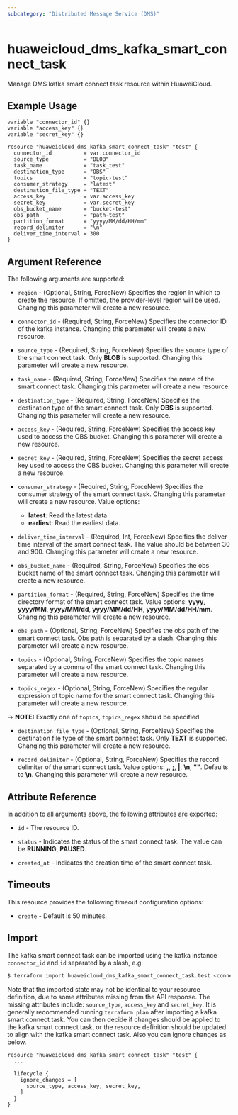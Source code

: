 ```yaml
---
subcategory: "Distributed Message Service (DMS)"
---
```


# huaweicloud_dms_kafka_smart_connect_task

Manage DMS kafka smart connect task resource within HuaweiCloud.

## Example Usage

```hcl
variable "connector_id" {}
variable "access_key" {}
variable "secret_key" {}

resource "huaweicloud_dms_kafka_smart_connect_task" "test" {
  connector_id          = var.connector_id
  source_type           = "BLOB"
  task_name             = "task_test"
  destination_type      = "OBS"
  topics                = "topic-test"
  consumer_strategy     = "latest"
  destination_file_type = "TEXT"
  access_key            = var.access_key
  secret_key            = var.secret_key
  obs_bucket_name       = "bucket-test"
  obs_path              = "path-test"
  partition_format      = "yyyy/MM/dd/HH/mm"
  record_delimiter      = "\n"
  deliver_time_interval = 300
}
```

## Argument Reference

The following arguments are supported:

* `region` - (Optional, String, ForceNew) Specifies the region in which to create the resource.
  If omitted, the provider-level region will be used. Changing this parameter will create a new resource.

* `connector_id` - (Required, String, ForceNew) Specifies the connector ID of the kafka instance.
  Changing this parameter will create a new resource.

* `source_type` - (Required, String, ForceNew) Specifies the source type of the smart connect task.
  Only **BLOB** is supported. Changing this parameter will create a new resource.

* `task_name` - (Required, String, ForceNew) Specifies the name of the smart connect task.
  Changing this parameter will create a new resource.

* `destination_type` - (Required, String, ForceNew) Specifies the destination type of the smart connect task.
  Only **OBS** is supported. Changing this parameter will create a new resource.

* `access_key` - (Required, String, ForceNew) Specifies the access key used to access the OBS bucket.
  Changing this parameter will create a new resource.

* `secret_key` - (Required, String, ForceNew) Specifies the secret access key used to access the OBS bucket.
  Changing this parameter will create a new resource.

* `consumer_strategy` - (Required, String, ForceNew) Specifies the consumer strategy of the smart connect task.
  Changing this parameter will create a new resource.
  Value options:
  + **latest**: Read the latest data.
  + **earliest**: Read the earliest data.

* `deliver_time_interval` - (Required, Int, ForceNew) Specifies the deliver time interval of the smart connect task.
  The value should be between 30 and 900. Changing this parameter will create a new resource.

* `obs_bucket_name` - (Required, String, ForceNew) Specifies the obs bucket name of the smart connect task.
  Changing this parameter will create a new resource.

* `partition_format` - (Required, String, ForceNew) Specifies the time directory format of the smart connect task.
  Value options: **yyyy**, **yyyy/MM**, **yyyy/MM/dd**, **yyyy/MM/dd/HH**, **yyyy/MM/dd/HH/mm**.
  Changing this parameter will create a new resource.

* `obs_path` - (Optional, String, ForceNew) Specifies the obs path of the smart connect task.
  Obs path is separated by a slash. Changing this parameter will create a new resource.

* `topics` - (Optional, String, ForceNew) Specifies the topic names separated by a comma of the smart connect task.
  Changing this parameter will create a new resource.

* `topics_regex` - (Optional, String, ForceNew) Specifies the regular expression of topic name for the smart connect task.
  Changing this parameter will create a new resource.

-> **NOTE:** Exactly one of `topics`, `topics_regex` should be specified.

* `destination_file_type` - (Optional, String, ForceNew) Specifies the destination file type of the smart connect task.
  Only **TEXT** is supported. Changing this parameter will create a new resource.

* `record_delimiter` - (Optional, String, ForceNew) Specifies the record delimiter of the smart connect task.
  Value options: **,**, **;**, **|**, **\n**, **""**. Defaults to **\n**.
  Changing this parameter will create a new resource.

## Attribute Reference

In addition to all arguments above, the following attributes are exported:

* `id` - The resource ID.

* `status` - Indicates the status of the smart connect task. The value can be **RUNNING**, **PAUSED**.

* `created_at` - Indicates the creation time of the smart connect task.

## Timeouts

This resource provides the following timeout configuration options:

* `create` - Default is 50 minutes.

## Import

The kafka smart connect task can be imported using the kafka instance `connector_id` and `id` separated by a slash, e.g.

```bash
$ terraform import huaweicloud_dms_kafka_smart_connect_task.test <connector_id>/<id>
```

Note that the imported state may not be identical to your resource definition, due to some attributes missing from
the API response. The missing attributes include: `source_type`, `access_key` and `secret_key`.
It is generally recommended running `terraform plan` after importing a kafka smart connect task.
You can then decide if changes should be applied to the kafka smart connect task, or the resource definition
should be updated to align with the kafka smart connect task. Also you can ignore changes as below.

```hcl
resource "huaweicloud_dms_kafka_smart_connect_task" "test" {
  ...

  lifecycle {
    ignore_changes = [
      source_type, access_key, secret_key,
    ]
  }
}
```
